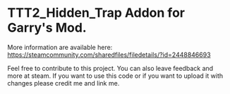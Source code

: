 # TTT2_Hidden_Trap Addon for Garry's Mod.

More information are available here: https://steamcommunity.com/sharedfiles/filedetails/?id=2448846693

Feel free to contribute to this project. You can also leave feedback and more at steam. If you want to use this code or if you want to upload it with changes please credit me and link me.
